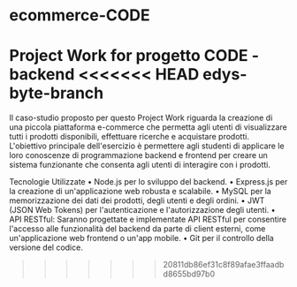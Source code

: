 # ecommerce-CODE

Project Work for progetto CODE - backend 
<<<<<<< HEAD
edys-byte-branch
=======

Il caso-studio proposto per questo Project Work riguarda la creazione di una piccola piattaforma e-commerce che permetta agli utenti di visualizzare tutti i prodotti disponibili, effettuare ricerche e acquistare prodotti. L'obiettivo principale dell'esercizio è permettere agli studenti di applicare le loro conoscenze di programmazione backend e frontend per creare un sistema funzionante che consenta agli utenti di interagire con i prodotti.

Tecnologie Utilizzate
	•	Node.js per lo sviluppo del backend.
	•	Express.js per la creazione di un'applicazione web robusta e scalabile.
	•	MySQL per la memorizzazione dei dati dei prodotti, degli utenti e degli ordini.
	•	JWT (JSON Web Tokens) per l'autenticazione e l'autorizzazione degli utenti.
	•	API RESTful: Saranno progettate e implementate API RESTful per consentire l'accesso alle funzionalità del backend da parte di client esterni, come un'applicazione web frontend o un'app mobile.
	•	Git per il controllo della versione del codice.
>>>>>>> 20811db86ef31c8f89afae3ffaadbd8655bd97b0
